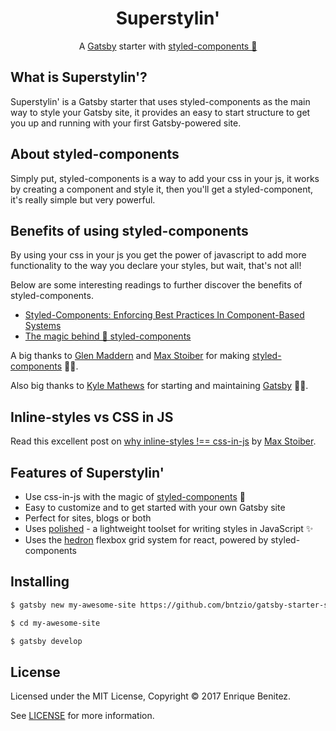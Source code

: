 <h1 align="center">Superstylin'</h1>

<p align="center">A <a href="https://github.com/gatsbyjs/gatsby" target="_blank">Gatsby</a> starter with <a href="https://styled-components.com/" target="_blank">styled-components 💅</a></p>

## What is Superstylin'?
Superstylin' is a Gatsby starter that uses styled-components as the main way to style your Gatsby site, it provides an easy to start structure to get you up and running with your first Gatsby-powered site.

## About styled-components
Simply put, styled-components is a way to add your css in your js, it works by creating a component and style it, then you'll get a styled-component, it's really simple but very powerful.

## Benefits of using styled-components
By using your css in your js you get the power of javascript to add more functionality to the way you declare your styles, but wait, that's not all!

Below are some interesting readings to further discover the benefits of styled-components.

* [Styled-Components: Enforcing Best Practices In Component-Based Systems](https://www.smashingmagazine.com/2017/01/styled-components-enforcing-best-practices-component-based-systems/)
* [The magic behind 💅 styled-components](http://mxstbr.blog/2016/11/styled-components-magic-explained/)

A big thanks to [Glen Maddern](https://twitter.com/glenmaddern) and [Max Stoiber](https://twitter.com/mxstbr) for making [styled-components](https://github.com/styled-components/styled-components) 👏🎉.

Also big thanks to [Kyle Mathews](https://github.com/KyleAMathews) for starting and maintaining [Gatsby](https://github.com/gatsbyjs/gatsby) 👏🎊.

## Inline-styles vs CSS in JS
Read this excellent post on [why inline-styles !== css-in-js](http://mxstbr.blog/2016/11/inline-styles-vs-css-in-js/) by [Max Stoiber](https://github.com/mxstbr).

## Features of Superstylin'
* Use css-in-js with the magic of [styled-components](https://github.com/styled-components/styled-components) 💅
* Easy to customize and to get started with your own Gatsby site
* Perfect for sites, blogs or both
* Uses [polished](https://github.com/styled-components/polished) - a lightweight toolset for writing styles in JavaScript ✨
* Uses the [hedron](https://github.com/JSBros/hedron) flexbox grid system for react, powered by styled-components

## Installing
```sh
$ gatsby new my-awesome-site https://github.com/bntzio/gatsby-starter-superstylin

$ cd my-awesome-site

$ gatsby develop
```

## License
Licensed under the MIT License, Copyright © 2017 Enrique Benitez.

See [LICENSE](https://github.com/bntzio/gatsby-starter-superstylin/blob/master/license) for more information.
